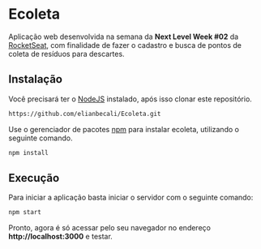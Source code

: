 # Ecoleta

Aplicação web desenvolvida na semana da **Next Level Week #02** da [RocketSeat](https://rocketseat.com.br/), com finalidade de fazer o cadastro e busca de pontos de coleta de resíduos para descartes.


## Instalação

Você precisará ter o [NodeJS](https://nodejs.org/) instalado, após isso clonar este repositório.
```bash
https://github.com/elianbecali/Ecoleta.git
```

Use o gerenciador de pacotes [npm](https://www.npmjs.com/) para instalar ecoleta, utilizando o seguinte comando.

```bash
npm install
```

## Execução

Para iniciar a aplicação basta iniciar o servidor com o seguinte comando:

```bash
npm start
```

Pronto, agora é só acessar pelo seu navegador no endereço **http://localhost:3000** e testar.
